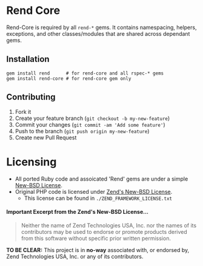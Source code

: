 # Rend Core

Rend-Core is required by all `rend-*` gems. It contains namespacing, helpers, exceptions, and other classes/modules that are shared across dependant gems.

## Installation

    gem install rend      # for rend-core and all rspec-* gems
    gem install rend-core # for rend-core gem only


## Contributing

1. Fork it
2. Create your feature branch (`git checkout -b my-new-feature`)
3. Commit your changes (`git commit -am 'Add some feature'`)
4. Push to the branch (`git push origin my-new-feature`)
5. Create new Pull Request

# Licensing

* All ported Ruby code and assoicated 'Rend' gems are under a simple [New-BSD License](http://dan.doezema.com/licenses/new-bsd).
* Original PHP code is licensed under [Zend's New-BSD License](http://framework.zend.com/license/).
    * This license can be found in `./ZEND_FRAMEWORK_LICENSE.txt`

#### Important Excerpt from the Zend's New-BSD License...
> Neither the name of Zend Technologies USA, Inc. nor the names of its
> contributors may be used to endorse or promote products derived from this
> software without specific prior written permission.

**TO BE CLEAR:** This project is in **no-way** associated with, or endorsed by, Zend Technologies USA, Inc. or any of its contributors.